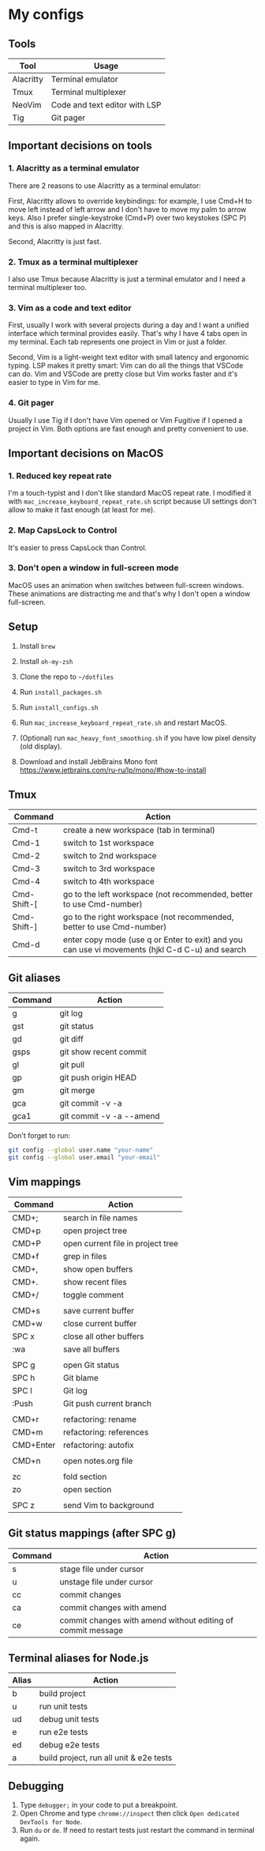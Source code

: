 # My configs

## Tools

| Tool      | Usage                         |
|-----------|-------------------------------|
| Alacritty | Terminal emulator             |
| Tmux      | Terminal multiplexer          |
| NeoVim    | Code and text editor with LSP |
| Tig       | Git pager                     |


## Important decisions on tools

### 1. Alacritty as a terminal emulator

There are 2 reasons to use Alacritty as a terminal emulator:

First, Alacritty allows to override keybindings: for example, I use Cmd+H to move left instead of left arrow and I don't have to move my palm to arrow keys. Also I prefer single-keystroke (Cmd+P) over two keystokes (SPC P) and this is also mapped in Alacritty.

Second, Alacritty is just fast.


### 2. Tmux as a terminal multiplexer

I also use Tmux because Alacritty is just a terminal emulator and I need a terminal multiplexer too.

 
### 3. Vim as a code and text editor

First, usually I work with several projects during a day and I want a unified interface which terminal provides easily. That's why I have 4 tabs open in my terminal. Each tab represents one project in Vim or just a folder.

Second, Vim is a light-weight text editor with small latency and ergonomic typing. LSP makes it pretty smart: Vim can do all the things that VSCode can do. Vim and VSCode are pretty close but Vim works faster and it's easier to type in Vim for me.


### 4. Git pager

Usually I use Tig if I don't have Vim opened or Vim Fugitive if I opened a project in Vim. Both options are fast enough and pretty convenient to use.


## Important decisions on MacOS

### 1. Reduced key repeat rate

I'm a touch-typist and I don't like standard MacOS repeat rate. I modified it with `mac_increase_keyboard_repeat_rate.sh` script because UI settings don't allow to make it fast enough (at least for me).


### 2. Map CapsLock to Control

It's easier to press CapsLock than Control.


### 3. Don't open a window in full-screen mode

MacOS uses an animation when switches between full-screen windows. These animations are distracting me and that's why I don't open a window full-screen.


## Setup

1. Install `brew`

2. Install `oh-my-zsh`

3. Clone the repo to `~/dotfiles`

4. Run `install_packages.sh`

5. Run `install_configs.sh`

6. Run `mac_increase_keyboard_repeat_rate.sh` and restart MacOS.

7. (Optional) run `mac_heavy_font_smoothing.sh` if you have low pixel density (old display).

8. Download and install JebBrains Mono font https://www.jetbrains.com/ru-ru/lp/mono/#how-to-install


## Tmux

| Command     | Action                                                                                          |
|-------------|-------------------------------------------------------------------------------------------------|
| Cmd-t       | create a new workspace (tab in terminal)                                                        |
| Cmd-1       | switch to 1st workspace                                                                         |
| Cmd-2       | switch to 2nd workspace                                                                         |
| Cmd-3       | switch to 3rd workspace                                                                         |
| Cmd-4       | switch to 4th workspace                                                                         |
| Cmd-Shift-[ | go to the left workspace (not recommended, better to use Cmd-number)                            |
| Cmd-Shift-] | go to the right workspace (not recommended, better to use Cmd-number)                           |
| Cmd-d       | enter copy mode (use q or Enter to exit) and you can use vi movements (hjkl C-d C-u) and search |


## Git aliases

| Command | Action                   |
|---------|--------------------------|
| g       | git log                  |
| gst     | git status               |
| gd      | git diff                 |
| gsps    | git show recent commit   |
| gl      | git pull                 |
| gp      | git push origin HEAD     |
| gm      | git merge                |
| gca     | git commit -v -a         |
| gca1    | git commit -v -a --amend |

Don't forget to run:

```bash
git config --global user.name "your-name"
git config --global user.email "your-email"
```


## Vim mappings

| Command                           | Action                            |
| --------------------------------- | --------------------------------- |
| CMD+;                             | search in file names              |
| CMD+p                             | open project tree                 |
| CMD+P                             | open current file in project tree |
| CMD+f                             | grep in files                     |
| CMD+,                             | show open buffers                 |
| CMD+.                             | show recent files                 |
| CMD+/                             | toggle comment                    |
|                                   |                                   |
| CMD+s                             | save current buffer               |
| CMD+w                             | close current buffer              |
| SPC x                             | close all other buffers           |
| :wa                               | save all buffers                  |
|                                   |                                   |
| SPC g                             | open Git status                   |
| SPC h                             | Git blame                         |
| SPC l                             | Git log                           |
| :Push                             | Git push current branch           |
|                                   |                                   |
| CMD+r                             | refactoring: rename               |
| CMD+m                             | refactoring: references           |
| CMD+Enter                         | refactoring: autofix              |
|                                   |                                   |
| CMD+n                             | open notes.org file               |
|                                   |                                   |
| zc                                | fold section                      |
| zo                                | open section                      |
|                                   |                                   |
| SPC z                             | send Vim to background            |


## Git status mappings (after SPC g)

| Command | Action                                                      |
| ------- | ----------------------------------------------------------- |
| s       | stage file under cursor                                     |
| u       | unstage file under cursor                                   |
| cc      | commit changes                                              |
| ca      | commit changes with amend                                   |
| ce      | commit changes with amend without editing of commit message |


## Terminal aliases for Node.js

| Alias | Action                                  |
|-------|-----------------------------------------|
| b     | build project                           |
| u     | run unit tests                          |
| ud    | debug unit tests                        |
| e     | run e2e tests                           |
| ed    | debug e2e tests                         |
| a     | build project, run all unit & e2e tests |


## Debugging

1. Type `debugger;` in your code to put a breakpoint.
2. Open Chrome and type `chrome://inspect` then click `Open dedicated DevTools for Node`.
3. Run `du` or `de`. If need to restart tests just restart the command in terminal again.
